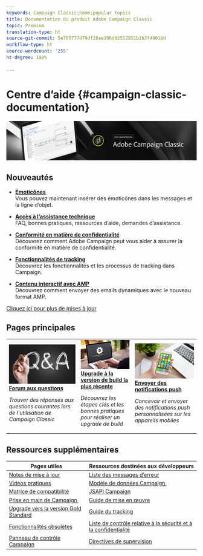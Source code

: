 ```yaml
---
keywords: Campaign Classic;home;popular topics
title: Documentation du produit Adobe Campaign Classic
topic: Premium
translation-type: ht
source-git-commit: 5e765777d79df28ae306d02512851b1b3f49018d
workflow-type: ht
source-wordcount: '255'
ht-degree: 100%

---
```



# Centre d’aide {#campaign-classic-documentation}

![](platform/using/assets/do-not-localize/banner_acc_doc.jpg)

## Nouveautés

* **[Émoticônes](delivery/using/defining-the-email-content.md#inserting-emoticons)**<br/>
Vous pouvez maintenant insérer des émoticônes dans les messages et la ligne d’objet.

* **[Accès à l’assistance technique](https://helpx.adobe.com/fr/campaign/kb/ac-support.html)**<br/>
FAQ, bonnes pratiques, ressources d’aide, demandes d’assistance.

* **[Conformité en matière de confidentialité](https://helpx.adobe.com/fr/campaign/kb/campaign-privacy.html)**<br/>
Découvrez comment Adobe Campaign peut vous aider à assurer la conformité en matière de confidentialité.

* **[Fonctionnalités de tracking](https://helpx.adobe.com/fr/campaign/kb/acc-tracking.html)**<br/>
Découvrez les fonctionnalités et les processus de tracking dans Campaign.

* **[Contenu interactif avec AMP](delivery/using/defining-interactive-content.md)**<br/>
Découvrez comment envoyer des emails dynamiques avec le nouveau format AMP.

[Cliquez ici pour plus de mises à jour](/help/rn/using/documentation-updates.md)

## Pages principales

<table>
<tr>
  <td>
    <a href="platform/using/common-questions.md">
      <img alt="FAQ" src="platform/using/assets/FAQ.png"/>
    </a>
    <div>
      <a href="platform/using/common-questions.md">
    <strong>Forum aux questions</strong>
    </a>
    </div>
    <p>
    <em>Trouver des réponses aux questions courantes lors de l'utilisation de Campaign Classic</em>
    <p>
  </td>
   <td>
    <a href="https://helpx.adobe.com/fr/campaign/kb/acc-build-upgrade.html">
      <img alt="Upgrade de build" src="platform/using/assets/upgrade.png" />
    </a>
    <div>
      <a href="https://helpx.adobe.com/fr/campaign/kb/acc-build-upgrade.html">
    <strong>Upgrade à la version de build la plus récente</strong>
    </a>
    </div>
    <p>
    <em>Découvrez les étapes clés et les bonnes pratiques pour réaliser un upgrade de build</em>
    <p>
  </td>
  <td>
    <a href="delivery/using/creating-notifications.md">
       <img alt="Notifications push" src="platform/using/assets/push.png" />
    </a>
    <div>
       <a href="delivery/using/creating-notifications.md">
    <strong>Envoyer des notifications push</strong>
    </a>
    </div>
    <p>
    <em>Concevoir et envoyer des notifications push personnalisées sur les appareils mobiles</em>
    <p>
  </td>
</tr>
</table>

## Ressources supplémentaires

| Pages utiles | Ressources destinées aux développeurs |
|---|---|
| [Notes de mise à jour](/help/rn/using/latest-release.md) | [Liste des messages d’erreur](https://docs.adobe.com/content/help/en/campaign-classic/technicalresources/error_messages/error_codes.html) |
| [Vidéos pratiques](https://docs.adobe.com/content/help/fr-FR/campaign-classic-learn/tutorials/overview.html) | [Modèle de données Campaign ](configuration/using/about-data-model.md) |
| [Matrice de compatibilité](https://helpx.adobe.com/fr/campaign/kb/compatibility-matrix.html) | [JSAPI Campaign](https://docs.adobe.com/content/help/en/campaign-classic/technicalresources/api/p-1.html) |
| [Prise en main de Campaign ](platform/using/about-adobe-campaign-classic.md) | [Guide de mise en œuvre](https://helpx.adobe.com/fr/campaign/kb/acc-implementation.html) |
| [Upgrade vers la version Gold Standard](https://helpx.adobe.com/fr/campaign/kb/gold-standard.html) | [Guide du tracking](https://helpx.adobe.com/fr/campaign/kb/acc-tracking.html) |
| [Fonctionnalités obsolètes](https://helpx.adobe.com/fr/campaign/kb/deprecated-and-removed-features.html) | [Liste de contrôle relative à la sécurité et à la confidentialité](https://helpx.adobe.com/fr/campaign/kb/acc-security.html) |
| [Panneau de contrôle Campaign](https://docs.adobe.com/content/help/fr-FR/control-panel/using/control-panel-home.html) | [Directives de supervision](production/using/monitoring-guidelines.md) |
